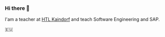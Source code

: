 ### Hi there 👋

I'am a teacher at [HTL Kaindorf](https://www.htl-kaindorf.at/) and teach Software Engineering and SAP. 

🇪🇺
